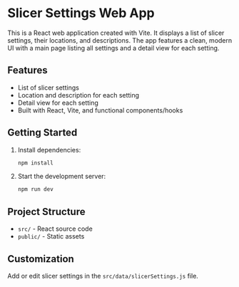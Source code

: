# Slicer Settings Web App

This is a React web application created with Vite. It displays a list of slicer settings, their locations, and descriptions. The app features a clean, modern UI with a main page listing all settings and a detail view for each setting.

## Features

- List of slicer settings
- Location and description for each setting
- Detail view for each setting
- Built with React, Vite, and functional components/hooks

## Getting Started

1. Install dependencies:
   ```sh
   npm install
   ```
2. Start the development server:
   ```sh
   npm run dev
   ```

## Project Structure

- `src/` - React source code
- `public/` - Static assets

## Customization

Add or edit slicer settings in the `src/data/slicerSettings.js` file.
